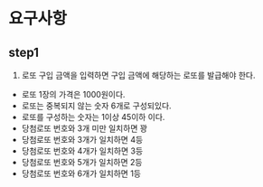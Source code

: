 # 요구사항

## step1
1. 로또 구입 금액을 입력하면 구입 금액에 해당하는 로또를 발급해야 한다.
* 로또 1장의 가격은 1000원이다.
* 로또는 중복되지 않는 숫자 6개로 구성되있다.
* 로또를 구성하는 숫자는 1이상 45이하 이다.
* 당첨로또 번호와 3개 미만 일치하면 꽝
* 당첨로또 번호와 3개가 일치하면 4등
* 당첨로또 번호와 4개가 일치하면 3등
* 당첨로또 번호와 5개가 일치하면 2등
* 당첨로또 번호와 6개가 일치하면 1등
